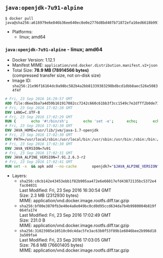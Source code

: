 ## `java:openjdk-7u91-alpine`

```console
$ docker pull java@sha256:a616979e6e846b36ee640ec8e0e2776d8bd407b71872efa16ed6618b9918fa58
```

-	Platforms:
	-	linux; amd64

### `java:openjdk-7u91-alpine` - linux; amd64

-	Docker Version: 1.12.1
-	Manifest MIME: `application/vnd.docker.distribution.manifest.v2+json`
-	Total Size: **78.9 MB (78914566 bytes)**  
	(compressed transfer size, not on-disk size)
-	Image ID: `sha256:21e96f16164dc0a98bc582b4a2bb81339383298bdbcd1dbb8aec526e50834f4f`

```dockerfile
# Fri, 23 Sep 2016 16:29:57 GMT
ADD file:d6ee3ba7a4d59b161917082cc7242c660c61bb3f3cc1549c7e2dfff2b0de7104 in / 
# Fri, 23 Sep 2016 17:02:28 GMT
ENV LANG=C.UTF-8
# Fri, 23 Sep 2016 17:02:29 GMT
RUN { 		echo '#!/bin/sh'; 		echo 'set -e'; 		echo; 		echo 'dirname "$(dirname "$(readlink -f "$(which javac || which java)")")"'; 	} > /usr/local/bin/docker-java-home 	&& chmod +x /usr/local/bin/docker-java-home
# Fri, 23 Sep 2016 17:02:30 GMT
ENV JAVA_HOME=/usr/lib/jvm/java-1.7-openjdk
# Fri, 23 Sep 2016 17:02:30 GMT
ENV PATH=/usr/local/sbin:/usr/local/bin:/usr/sbin:/usr/bin:/sbin:/bin:/usr/lib/jvm/java-1.7-openjdk/jre/bin:/usr/lib/jvm/java-1.7-openjdk/bin
# Fri, 23 Sep 2016 17:02:30 GMT
ENV JAVA_VERSION=7u91
# Fri, 23 Sep 2016 17:02:31 GMT
ENV JAVA_ALPINE_VERSION=7.91.2.6.3-r2
# Fri, 23 Sep 2016 17:02:41 GMT
RUN set -x 	&& apk add --no-cache 		openjdk7="$JAVA_ALPINE_VERSION" 	&& [ "$JAVA_HOME" = "$(docker-java-home)" ]
```

-	Layers:
	-	`sha256:c0cb142e43453ebb1f82b905aa472e6e66017efd43872135bc5372e4fac04031`  
		Last Modified: Fri, 23 Sep 2016 16:30:54 GMT  
		Size: 2.3 MB (2312930 bytes)  
		MIME: application/vnd.docker.image.rootfs.diff.tar.gzip
	-	`sha256:bf00e3870fb3e40e4a8e049bc0cd0d95ccd634da7b4b9980004b819f064fa174`  
		Last Modified: Fri, 23 Sep 2016 17:02:49 GMT  
		Size: 231.0 B  
		MIME: application/vnd.docker.image.rootfs.diff.tar.gzip
	-	`sha256:31023985e10510c0dc4dac5fe3ac63b0f53f89b1e6046bee2b996d183a509fa4`  
		Last Modified: Fri, 23 Sep 2016 17:03:05 GMT  
		Size: 76.6 MB (76601405 bytes)  
		MIME: application/vnd.docker.image.rootfs.diff.tar.gzip

